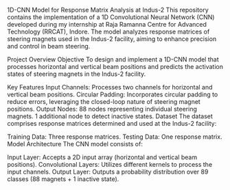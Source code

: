 1D-CNN Model for Response Matrix Analysis at Indus-2
This repository contains the implementation of a 1D Convolutional Neural Network (CNN) developed during my internship at Raja Ramanna Centre for Advanced Technology (RRCAT), Indore. The model analyzes response matrices of steering magnets used in the Indus-2 facility, aiming to enhance precision and control in beam steering.

Project Overview
Objective
To design and implement a 1D-CNN model that processes horizontal and vertical beam positions and predicts the activation states of steering magnets in the Indus-2 facility.

Key Features
Input Channels: Processes two channels for horizontal and vertical beam positions.
Circular Padding: Incorporates circular padding to reduce errors, leveraging the closed-loop nature of steering magnet positions.
Output Nodes:
88 nodes representing individual steering magnets.
1 additional node to detect inactive states.
Dataset
The dataset comprises response matrices determined and used at the Indus-2 facility:

Training Data: Three response matrices.
Testing Data: One response matrix.
Model Architecture
The CNN model consists of:

Input Layer: Accepts a 2D input array (horizontal and vertical beam positions).
Convolutional Layers: Utilizes different kernels to process the input channels.
Output Layer:
Outputs a probability distribution over 89 classes (88 magnets + 1 inactive state).
